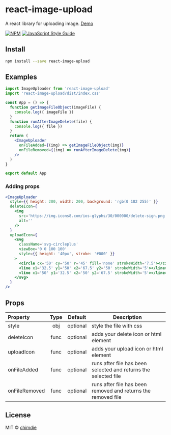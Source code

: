 # react-image-upload

A react library for uploading image. [Demo](https://codesandbox.io/s/weathered-monad-ffdf7?file=/src/App.js)

[![NPM](https://img.shields.io/npm/v/react-image-upload.svg)](https://www.npmjs.com/package/react-image-upload) [![JavaScript Style Guide](https://img.shields.io/badge/code_style-standard-brightgreen.svg)](https://standardjs.com)

## Install

```bash
npm install --save react-image-upload
```

## Examples

```jsx
import ImageUploader from 'react-image-upload'
import 'react-image-upload/dist/index.css'

const App = () => {
  function getImageFileObject(imageFile) {
    console.log({ imageFile })
  }
  function runAfterImageDelete(file) {
    console.log({ file })
  }
  return (
    <ImageUploader
      onFileAdded={(img) => getImageFileObject(img)}
      onFileRemoved={(img) => runAfterImageDelete(img)}
    />
  )
}

export default App
```

### Adding props

```jsx
<ImageUploader
  style={{ height: 200, width: 200, background: 'rgb(0 182 255)' }}
  deleteIcon={
    <img
      src='https://img.icons8.com/ios-glyphs/30/000000/delete-sign.png'
      alt=''
    />
  }
  uploadIcon={
    <svg
      className='svg-circleplus'
      viewBox='0 0 100 100'
      style={{ height: '40px', stroke: '#000' }}
    >
      <circle cx='50' cy='50' r='45' fill='none' strokeWidth='7.5'></circle>
      <line x1='32.5' y1='50' x2='67.5' y2='50' strokeWidth='5'></line>
      <line x1='50' y1='32.5' x2='50' y2='67.5' strokeWidth='5'></line>
    </svg>
  }
/>
```

## Props

| Property      | Type | Default  | Description                                                     |
| :------------ | :--: | -------- | --------------------------------------------------------------- |
| style         | obj  | optional | style the file with css                                         |
| deleteIcon    | func | optional | adds your delete icon or html element                           |
| uploadIcon    | func | optional | adds your upload icon or html element                           |
| onFileAdded   | func | optional | runs after file has been selected and returns the selected file |
| onFileRemoved | func | optional | runs after file has been removed and returns the removed file   |

## License

MIT © [chimdie](https://github.com/chimdie)
